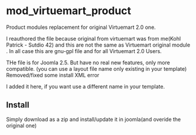 mod_virtuemart_product
=======================

Product modules replacement for original Virtuemart 2.0 one.

I reauthored the file because original from virtuemart was from me(Kohl Patrick - Sutdio 42) and this are not the same as Virtuemart original module .
In all case this are gnu-gpl file and for all Virtuemart 2.0 Users.

THe file is for Joomla 2.5. But have no real new features, only more compatible.
(you can use a layout file name only existing in your template)
Removed/fixed some install XML error

I added it here, if you want use a different name in your template.

Install
-------
Simply download as a zip and install/update it in joomla(and overide the original one)
